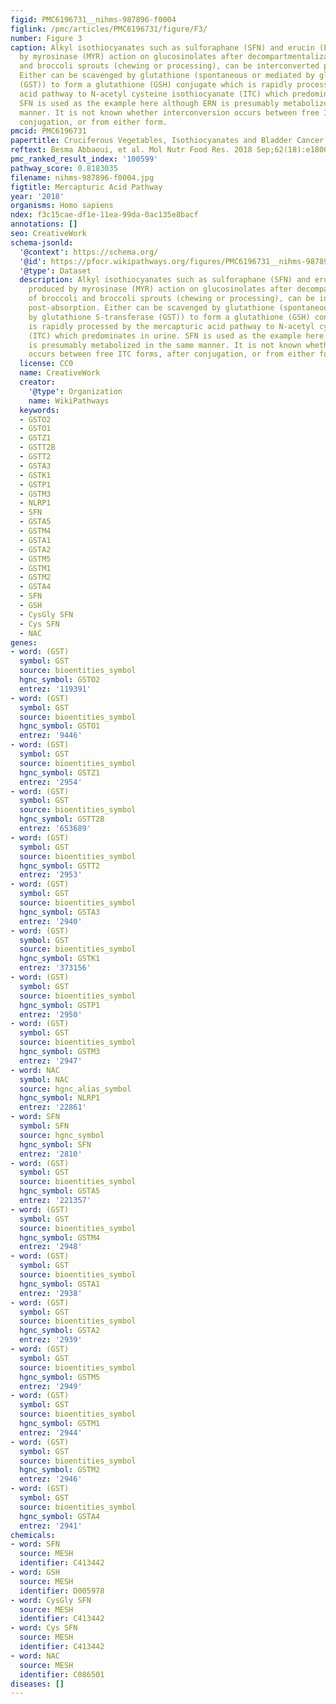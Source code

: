 ```yaml
---
figid: PMC6196731__nihms-987896-f0004
figlink: /pmc/articles/PMC6196731/figure/F3/
number: Figure 3
caption: Alkyl isothiocyanates such as sulforaphane (SFN) and erucin (ERN), produced
  by myrosinase (MYR) action on glucosinolates after decompartmentalization of broccoli
  and broccoli sprouts (chewing or processing), can be interconverted post-absorption.
  Either can be scavenged by glutathione (spontaneous or mediated by glutathione S-transferase
  (GST)) to form a glutathione (GSH) conjugate which is rapidly processed by the mercapturic
  acid pathway to N-acetyl cysteine isothiocyanate (ITC) which predominates in urine.
  SFN is used as the example here although ERN is presumably metabolized in the same
  manner. It is not known whether interconversion occurs between free ITC forms, after
  conjugation, or from either form.
pmcid: PMC6196731
papertitle: Cruciferous Vegetables, Isothiocyanates and Bladder Cancer Prevention.
reftext: Besma Abbaoui, et al. Mol Nutr Food Res. 2018 Sep;62(18):e1800079-e1800079.
pmc_ranked_result_index: '100599'
pathway_score: 0.8183035
filename: nihms-987896-f0004.jpg
figtitle: Mercapturic Acid Pathway
year: '2018'
organisms: Homo sapiens
ndex: f3c15cae-df1e-11ea-99da-0ac135e8bacf
annotations: []
seo: CreativeWork
schema-jsonld:
  '@context': https://schema.org/
  '@id': https://pfocr.wikipathways.org/figures/PMC6196731__nihms-987896-f0004.html
  '@type': Dataset
  description: Alkyl isothiocyanates such as sulforaphane (SFN) and erucin (ERN),
    produced by myrosinase (MYR) action on glucosinolates after decompartmentalization
    of broccoli and broccoli sprouts (chewing or processing), can be interconverted
    post-absorption. Either can be scavenged by glutathione (spontaneous or mediated
    by glutathione S-transferase (GST)) to form a glutathione (GSH) conjugate which
    is rapidly processed by the mercapturic acid pathway to N-acetyl cysteine isothiocyanate
    (ITC) which predominates in urine. SFN is used as the example here although ERN
    is presumably metabolized in the same manner. It is not known whether interconversion
    occurs between free ITC forms, after conjugation, or from either form.
  license: CC0
  name: CreativeWork
  creator:
    '@type': Organization
    name: WikiPathways
  keywords:
  - GSTO2
  - GSTO1
  - GSTZ1
  - GSTT2B
  - GSTT2
  - GSTA3
  - GSTK1
  - GSTP1
  - GSTM3
  - NLRP1
  - SFN
  - GSTA5
  - GSTM4
  - GSTA1
  - GSTA2
  - GSTM5
  - GSTM1
  - GSTM2
  - GSTA4
  - SFN
  - GSH
  - CysGly SFN
  - Cys SFN
  - NAC
genes:
- word: (GST)
  symbol: GST
  source: bioentities_symbol
  hgnc_symbol: GSTO2
  entrez: '119391'
- word: (GST)
  symbol: GST
  source: bioentities_symbol
  hgnc_symbol: GSTO1
  entrez: '9446'
- word: (GST)
  symbol: GST
  source: bioentities_symbol
  hgnc_symbol: GSTZ1
  entrez: '2954'
- word: (GST)
  symbol: GST
  source: bioentities_symbol
  hgnc_symbol: GSTT2B
  entrez: '653689'
- word: (GST)
  symbol: GST
  source: bioentities_symbol
  hgnc_symbol: GSTT2
  entrez: '2953'
- word: (GST)
  symbol: GST
  source: bioentities_symbol
  hgnc_symbol: GSTA3
  entrez: '2940'
- word: (GST)
  symbol: GST
  source: bioentities_symbol
  hgnc_symbol: GSTK1
  entrez: '373156'
- word: (GST)
  symbol: GST
  source: bioentities_symbol
  hgnc_symbol: GSTP1
  entrez: '2950'
- word: (GST)
  symbol: GST
  source: bioentities_symbol
  hgnc_symbol: GSTM3
  entrez: '2947'
- word: NAC
  symbol: NAC
  source: hgnc_alias_symbol
  hgnc_symbol: NLRP1
  entrez: '22861'
- word: SFN
  symbol: SFN
  source: hgnc_symbol
  hgnc_symbol: SFN
  entrez: '2810'
- word: (GST)
  symbol: GST
  source: bioentities_symbol
  hgnc_symbol: GSTA5
  entrez: '221357'
- word: (GST)
  symbol: GST
  source: bioentities_symbol
  hgnc_symbol: GSTM4
  entrez: '2948'
- word: (GST)
  symbol: GST
  source: bioentities_symbol
  hgnc_symbol: GSTA1
  entrez: '2938'
- word: (GST)
  symbol: GST
  source: bioentities_symbol
  hgnc_symbol: GSTA2
  entrez: '2939'
- word: (GST)
  symbol: GST
  source: bioentities_symbol
  hgnc_symbol: GSTM5
  entrez: '2949'
- word: (GST)
  symbol: GST
  source: bioentities_symbol
  hgnc_symbol: GSTM1
  entrez: '2944'
- word: (GST)
  symbol: GST
  source: bioentities_symbol
  hgnc_symbol: GSTM2
  entrez: '2946'
- word: (GST)
  symbol: GST
  source: bioentities_symbol
  hgnc_symbol: GSTA4
  entrez: '2941'
chemicals:
- word: SFN
  source: MESH
  identifier: C413442
- word: GSH
  source: MESH
  identifier: D005978
- word: CysGly SFN
  source: MESH
  identifier: C413442
- word: Cys SFN
  source: MESH
  identifier: C413442
- word: NAC
  source: MESH
  identifier: C086501
diseases: []
---
```

